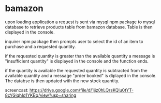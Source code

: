 # bamazon
upon loading application a request is sent via mysql npm package to mysql database to retrieve products table from bamazon database. Table is then displayed in the console.

inquirer npm package then prompts user to select the id of an item to purchase and a requested quantity.

if the requested quantity is greater than the available quantity a message is "insufficient quantity" is displayed in the console and the function ends.

if the quantity is available the requested quantity is subtracted from the available quantity and a message "prder booked" is diplayed in the console. The databse is then updated with the new stock quantity.

screencast: https://drive.google.com/file/d/1jjz0hLQrsKQlu0tYT-8cYGiqhId1YKBq/view?usp=sharing